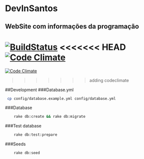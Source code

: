 # DevInSantos
## WebSite com informações da programação


[![BuildStatus](https://travis-ci.org/DevInSantos/DevInSantos-events.png)](https://travis-ci.org/DevInSantos/DevInSantos-events.png)
<<<<<<< HEAD
[![Code Climate](https://codeclimate.com/badge.png)](https://codeclimate.com/github/DevInSantos/DevInSantos-events)
=======
[![Code Climate](https://codeclimate.com/github/DevInSantos/DevInSantos-events.png)](https://codeclimate.com/github/DevInSantos/DevInSantos-events)
>>>>>>> adding codeclimate


##Development
###Database.yml
```bash
 cp config/database.example.yml config/database.yml
```

###Database
```bash
	rake db:create && rake db:migrate
```

###Test database
```bash
	rake db:test:prepare
```

###Seeds
```bash
	rake db:seed
```

